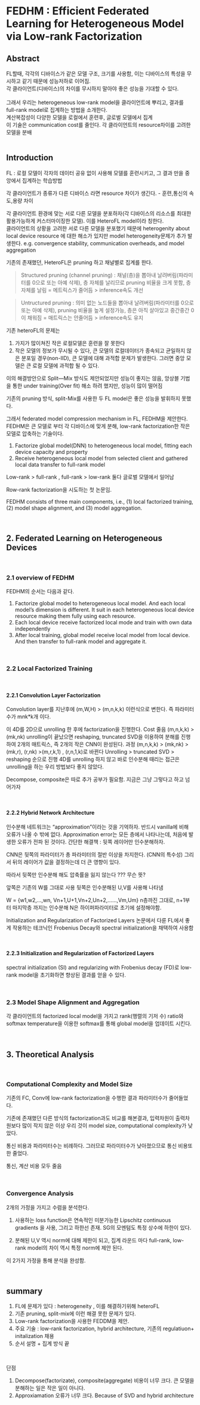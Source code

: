 # FEDHM : Efficient Federated Learning for Heterogeneous Model via Low-rank Factorization

## Abstract

FL할때, 각각의 디바이스가 같은 모델 구조, 크기를 사용함, 이는 디바이스의 특성을 무시하고 같기 때문에 성능저하로 이어짐.  
각 클라이언트(디바이스)의 차이를 무시하지 말아야 좋은 성능을 기대할 수 있다.  
<br>
그래서 우리는 heterogeneous low-rank model을 클라이언트에 뿌리고, 결과를 full-rank model로 집계하는 방법을 소개한다.
<br>
계산복잡성이 다양한 모델을 로컬에서 훈련후, 글로벌 모델에서 집계  
이 기술은 communication cost를 줄인다. 각 클라이언트의 resource차이를 고려한 모델을 분배  
<br>

## Introduction  

FL : 로컬 모델이 각자의 데이터 공유 없이 사용해 모델를 훈련시키고, 그 결과 만을 중앙에서 집계하는 학습방법  

각 클라이언트가 종류가 다른 디바이스 라면 resource 차이가 생긴다. - 훈련,통신의 속도,용량 차이  

각 클라이언트 환경에 맞는 서로 다른 모델을 분포하자(각 디바이스의 리소스를 최대한 활용가능하게 커스터마이징한 모델).
이를 HeteroFL model이라 칭한다.  
클라이언트의 상황을 고려한 서로 다른 모델을 분포했기 때문에 heterogenity about local device resource 에 대한 해소가 있지만 model heterogeneity문제가 추가 발생한다. 
e.g. convergence stability, communication overheads, and model aggregation  

기존의 존재했던, HeteroFL은 pruning 하고 채널별로 집계를 한다.  

> Structured pruning (channel pruning) : 채널(층)을 뽑아내 날려버림(파라미터를 0으로 또는 아예 삭제), 층 자체를 날리므로 pruning 비율을 크게 못함, 층자체를 날림 = 메트릭스가 줄어듬 > inference속도 개선


> Untructured pruning : 의미 없는 노드들을 뽑아내 날려버림(파라미터를 0으로 또는 아예 삭제),  pruning 비율을 높게 설정가능, 층은 아직 살아있고 중간중간 0 이 채워짐 = 매트릭스는 안줄어듬 > inference속도 유지


  
기존 heteroFL의 문제는  
1. 가지가 많이쳐진 작은 로컬모델은 훈련을 잘 못한다
2. 작은 모델의 정보가 무시될 수 있다, 큰 모델의 로컬데이터가 종속되고 균일하지 않은 분포일 경우(non-IID), 큰 모델에 대해 과적합 문제가 발생한다. 그러면 중앙 모델은 큰 로컬 모델에 과적합 될 수 있다.

이의 해결방안으로 Split—Mix 방식도 제안되었지만 성능이 좋지는 않음, 앙상블 기법을 통한 under training(Over fit) 해소 하려 했지만, 성능이 많이 떨어짐  
  
기존의 pruning 방식, split-Mix를 사용한 두 FL model은 좋은 성능을 발휘하지 못했다.  


그래서 federated model compression mechanism in FL, FEDHM을 제안한다.  
FEDHM은 큰 모델로 부터 각 디바이스에 맞게 분해, low-rank factorization한 작은 모델로 압축하는 기술이다.  
1. Factorize global model(DNN) to heterogeneous local model, fitting each device capacity and property
2. Receive heterogeneous local model from selected client and gathered local data transfer to full-rank model

Low-rank > full-rank ,  full-rank > low-rank  둘다 글로벌 모델에서 일어남  


Row-rank factorization을 시도하는 첫 논문임.  
  
FEDHM consists of three main components, i.e., (1) local factorized training, (2) model shape alignment, and (3) model aggregation.  

<br>

## 2. Federated Learning on Heterogeneous Devices

<br>

### 2.1 overview of FEDHM

FEDHM의 순서는 다음과 같다.

1. Factorize global model to heterogeneous local model. And each local model’s dimension is different. It suit in each heterogeneous local device resource making them fully using each resource. 
2. Each local device receive factorized local mode and train with own data independently
3. After local training, global model receive local model from local device. And then transfer to full-rank model and aggregate it.

<br>

### 2.2 Local Factorized Training
<br>

#### 2.2.1 Convolution Layer Factorization


Convolution layer를 지난후에 (m,W,H) > (m,n,k,k)  이런식으로 변한다. 즉 파라미터 수가 m*n*k*k개 이다.

이 4D를 2D으로 unrolling 한 후에 factorization을 진행한다. Cost 줄음 (m,n,k,k) > (mk,nk)
 unrolling이 끝났으면 reshaping, truncated SVD을 이용하여 분해를 진행하여 2개의 매트릭스, 즉 2개의 작은 CNN이 완성된다.
과정 (m,n,k,k) > (mk,nk) > (mk,r),  (r,nk) >(m,r,k,1) , (r,n,1,k)로 바뀐다
Unrolling >  truncated SVD   > reshaping  순으로 진행
4D를 unrolling 하지 않고 바로 인수분해 때리는 접근은 unrolling을 하는 우리 방법보다 좋지 않았다.

Decompose, composite은 따로 추가 공부가 필요함. 지금은 그냥 그렇다고 하고 넘어가자

<br>

#### 2.2.2 Hybrid Network Architecture

인수분해 네트워크는 “approximation”이라는 것을 기억하자. 반드시 vanilla에 비해 오류가 나올 수 밖에 없다.
Approximation error는 모든 층에서 나타나는데, 처음에 발생한 오류가 전파 된 것이다. 
간단한 해결책 : 뒷쪽 레이어만 인수분해하자.

CNN은 뒷쪽의 파라미터가 총 파라미터의 절반 이상을 차지한다. (CNN의 특수성) 그리서 뒤의 레이어가 값을 결정하는데 더 큰 영향이 있다.

따라서 뒷쪽만 인수분해 해도 압축률을 잃지 않는다 ??? 무슨 뜻?

앞쪽은 기존의 W를 그대로 사용 뒷쪽은 인수분해된 U,V를 사용해 나타냄

W = {w1,w2,…,wn,    Vn+1,U+1,Vn+2,Un+2,……,Vm,Um}
n층까진 그대로, n+1부터 마지막층 까지는 인수분해
N은 하이퍼파라미터로 초기에 설정해야함.

Initialization and Regularization of Factorized Layers 논문에서 다룬 FL에서 좋게 작용하는 테크닉인 Frobenius Decay와 spectral initialization을 채택하여 사용함

<br>

#### 2.2.3 Initialization and Regularization of Factorized Layers

spectral initialization (SI) and regularizing with Frobenius decay (FD)로 low-rank model을 초기화하면 향상된 결과를  얻을 수 있다.

<br>

### 2.3 Model Shape Alignment and Aggregation

각 클라이언트의 factorized local model을 가지고 rank(행렬의 기저 수) ratio와 softmax temperature을 이용한 softmax를 통해 global model을 업데이트 시킨다.

<br>

## 3. Theoretical Analysis
<br>

### Computational Complexity and Model Size

기존의 FC, Conv에 low-rank factorization을 수행한 결과 파라미터수가 줄어들었다.

기존에 존재했던 다른 방식의 factorization과도 비교를 해본결과, 입력차원이 출력차원보다 많이 작지 않은 이상 우리 것이 model size, computational complexity가 낮았다.

통신 비용과 파라미터수는 비례하다. 그러므로 파라미터수가 낮아졌으므로 통신 비용또한 줄었다.

통신, 계산 비용 모두 줄음

<br>

### Convergence Analysis

2개의 가정을 가지고 수렴을 분석한다.
1. 사용하는 loss function은 연속적인 미분가능한 Lipschitz continuous gradients 을 사용, 그리고 하한선 존재.
SG의 모멘텀도 특정 상수에 하한이 있다.

2. 분해된 U,V 역시 norm에 대해 제한이 되고, 집계 라운드 마다 full-rank, low-rank model의 차이 역시 특정 norm에 제안 된다.  

이 2가지 가정을 통해 분석을 완성함.

<br>

## summary

1. FL에 문제가 있다 : heterogeneity , 이를 해결하기위해 heteroFL
2. 기존 pruning, split-mix에 이런 해결 못한 문제가 있다.
3. Low-rank factorization을 사용한 FEDDM을 제안. 
4. 주요 기술 : low-rank factorization, hybrid architecture, 기존의 regulatiuon+ initalization 채용
5. 순서 설명 + 집계 방식 끝

<br>

단점
1. Decompose(factorizate), composite(aggregate) 비용이 너무 크다. 큰 모델을 분해하는 일은 작은 일이 아니다.
2. Approxiamation 오류가 너무 크다. Because of SVD and hybrid architecture

